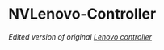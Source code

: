# NVLenovo-Controller
###### Edited version of original [Lenovo controller](https://github.com/ViRb3/LenovoController)
